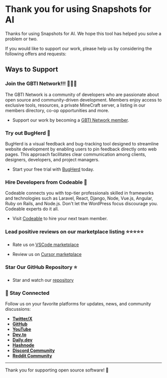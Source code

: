 # Thank you for using Snapshots for AI

Thanks for using Snapshots for AI. We hope this tool has helped you solve a problem or two.

If you would like to support our work, please help us by considering the following offers and requests:

## Ways to Support

### Join the GBTI Network!!! 🙏🙏🙏

The GBTI Network is a community of developers who are passionate about open source and community-driven development. Members enjoy access to exclusive tools, resources, a private MineCraft server, a listing in our members directory, co-op opportunities and more.

- Support our work by becoming a [GBTI Network member](https://gbti.network/membership/).

### Try out BugHerd 🐛

BugHerd is a visual feedback and bug-tracking tool designed to streamline website development by enabling users to pin feedback directly onto web pages. This approach facilitates clear communication among clients, designers, developers, and project managers.

- Start your free trial with [BugHerd](https://partners.bugherd.com/55z6c8az8rvr) today.

### Hire Developers from Codeable 👥

Codeable connects you with top-tier professionals skilled in frameworks and technologies such as Laravel, React, Django, Node, Vue.js, Angular, Ruby on Rails, and Node.js. Don't let the WordPress focus discourage you. Codeable experts do it all.

- Visit [Codeable](https://www.codeable.io/developers/?ref=z8h3e) to hire your next team member.

### Lead positive reviews on our marketplace listing ⭐⭐⭐⭐⭐

- Rate us on [VSCode marketplace](https://marketplace.visualstudio.com/items?itemName=GBTI.snapshots-for-ai)

- Review us on [Cursor marketplace](https://open-vsx.org/extension/GBTI/snapshots-for-ai)

### Star Our GitHub Repository ⭐

- Star and watch our [repository](https://github.com/gbti-network/vscode-snapshots-for-ai)

### 📡 Stay Connected

Follow us on your favorite platforms for updates, news, and community discussions:

- **[Twitter/X](https://twitter.com/gbti_network)**
- **[GitHub](https://github.com/gbti-network)**
- **[YouTube](https://www.youtube.com/channel/UCh4FjB6r4oWQW-QFiwqv-UA)**
- **[Dev.to](https://dev.to/gbti)**
- **[Daily.dev](https://dly.to/zfCriM6JfRF)**
- **[Hashnode](https://gbti.hashnode.dev/)**
- **[Discord Community](https://gbti.network)**
- **[Reddit Community](https://www.reddit.com/r/GBTI_network)**

---

Thank you for supporting open source software! 🙏
